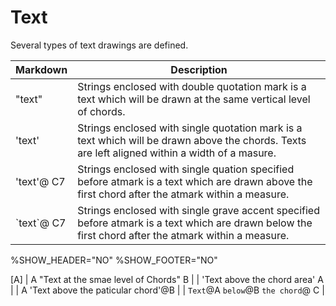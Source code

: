 # Text
Several types of text drawings are defined.

| Markdown       | Description  |
| ------------- | -----|
| "text"     | Strings enclosed with double quotation mark is a text which will be drawn at the same vertical level of chords. | 
| 'text'     | Strings enclosed with single quotation mark is a text which will be drawn above the chords. Texts are left aligned within a width of a masure. | 
| 'text'@ C7| Strings enclosed with single quation specified before atmark is a text which are drawn above the first chord after the atmark within a measure. |
| \`text\`@ C7 | Strings enclosed with single grave accent specified before atmark is a text which are drawn below the first chord after the atmark within a measure. |


<!-- fumen:start -->
%SHOW_HEADER="NO"
%SHOW_FOOTER="NO"

[A]
| A "Text at the smae level of Chords" B |
| 'Text above the chord area' A | 
| A 'Text above the paticular chord'@B |
| `Text`@A `below`@B `the chord`@ C | 
<!-- fumen:end -->
